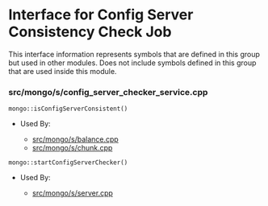 
# Interface for Config Server Consistency Check Job
This interface information represents symbols that are defined in this group but used in other modules.  Does not include symbols defined in this group that are used inside this module.

### src/mongo/s/config\_server\_checker\_service.cpp

<div></div>

    mongo::isConfigServerConsistent()

- Used By:

    - [src/mongo/s/balance.cpp](../../../../sharding/balancer)
    - [src/mongo/s/chunk.cpp](../../../../sharding/chunk\_management)

<div></div>

    mongo::startConfigServerChecker()

- Used By:

    - [src/mongo/s/server.cpp](../../../../process\_management/mongos\_and\_mongod\_mains)
